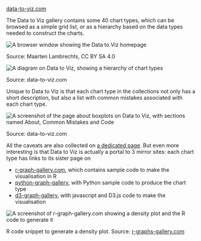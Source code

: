 [data-to-viz.com](https://www.data-to-viz.com/)

The Data to Viz gallery contains some 40 chart types, which can be browsed as a simple grid list, or as a hierarchy based on the data types needed to construct the charts.

![A browser window showing the Data to Viz homepage](Data%20visualisation%20galleries%2054f97b3d69b04dbe86cbf50ba86ab8c5/data-to-viz-home.png)

Source: Maarten Lambrechts, CC BY SA 4.0

![A diagram on Data to Viz, showing a hierarchy of chart types](Data%20visualisation%20galleries%2054f97b3d69b04dbe86cbf50ba86ab8c5/data-to-viz-classification.png)

Source: data-to-viz.com

Unique to Data to Viz is that each chart type in the collections not only has  a short description, but also a list with common mistakes associated with each chart type.

<p class='center'>
<img src='Data%20visualisation%20galleries%2054f97b3d69b04dbe86cbf50ba86ab8c5/data-to-viz-boxplot.png' alt='A screenshot of the page about boxplots on Data to Viz, with sections named About, Common Mistakes and Code' class='max-600' />
</p>

Source: data-to-viz.com

All the caveats are also collected on [a dedicated page](https://www.data-to-viz.com/caveats.html). But even more interesting is that Data to Viz is actually a portal to 3 mirror sites: each chart type has links to its sister page on

- [r-graph-gallery.com](https://r-graph-gallery.com/), which contains sample code to make the visualisation in R
- [python-graph-gallery](https://www.python-graph-gallery.com/), with Python sample code to produce the chart type
- [d3-graph-gallery](https://d3-graph-gallery.com/), with javascript and D3.js code to make the visualisation

![A screenshot of r-graph-gallery.com showing a density plot and the R code to generate it](Data%20visualisation%20galleries%2054f97b3d69b04dbe86cbf50ba86ab8c5/r-graph-gallery-density-plot.png)

R code snippet to generate a density plot. Source: [r-graphs-gallery.com](https://r-graph-gallery.com/21-distribution-plot-using-ggplot2.html)